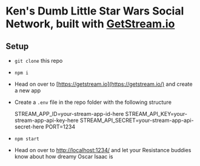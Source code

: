 # Ken's Dumb Little Star Wars Social Network, built with [GetStream.io](https://getstream.io/)

## Setup

-   `git clone` this repo
-   `npm i`
-   Head on over to [https://getstream.io](https://getstream.io/) and create a new app
-   Create a `.env` file in the repo folder with the following structure

    STREAM_APP_ID=your-stream-app-id-here
    STREAM_API_KEY=your-stream-app-api-key-here
    STREAM_API_SECRET=your-stream-app-api-secret-here
    PORT=1234

-   `npm start`
-   Head on over to <http://localhost:1234/> and let your Resistance buddies know about how dreamy Oscar Isaac is
